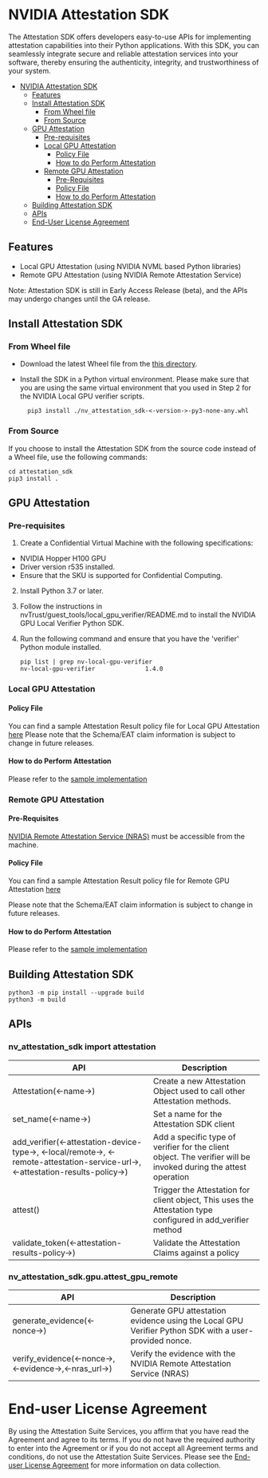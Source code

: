 # NVIDIA Attestation SDK

The Attestation SDK offers developers easy-to-use APIs for implementing attestation capabilities into their Python applications. With this SDK, you can seamlessly integrate secure and reliable attestation services into your software, thereby ensuring the authenticity, integrity, and trustworthiness of your system.

- [NVIDIA Attestation SDK](#nvidia-attestation-sdk)
  - [Features](#features)
  - [Install Attestation SDK](#install-attestation-sdk)
    - [From Wheel file](#from-wheel-file)
    - [From Source](#from-source)
  - [GPU Attestation](#gpu-attestation)
    - [Pre-requisites](#pre-requisites)
    - [Local GPU Attestation](#local-gpu-attestation)
      - [Policy File](#policy-file)
      - [How to do Perform Attestation](#how-to-do-perform-attestation)
    - [Remote GPU Attestation](#remote-gpu-attestation)
      - [Pre-Requisites](#pre-requisites-1)
      - [Policy File](#policy-file-1)
      - [How to do Perform Attestation](#how-to-do-perform-attestation-1)
  - [Building Attestation SDK](#building-attestation-sdk)
  - [APIs](#apis)
  - [End-User License Agreement](#end-user-license-agreement)


## Features

- Local GPU Attestation (using NVIDIA NVML based Python libraries)
- Remote GPU Attestation (using NVIDIA Remote Attestation Service)

Note: Attestation SDK is still in Early Access Release (beta), and the APIs may undergo changes until the GA release.

## Install Attestation SDK

### From Wheel file

- Download the latest Wheel file from the [this directory](dist/).

- Install the SDK in a Python virtual environment. Please make sure that you are using the same virtual environment that you used in Step 2 for the NVIDIA Local GPU verifier scripts.

        pip3 install ./nv_attestation_sdk-<-version->-py3-none-any.whl

### From Source

If you choose to install the Attestation SDK from the source code instead of a Wheel file, use the following commands:

    cd attestation_sdk
    pip3 install .

## GPU Attestation

### Pre-requisites

1. Create a Confidential Virtual Machine with the following specifications:
- NVIDIA Hopper H100 GPU
- Driver version r535 installed.
- Ensure that the SKU is supported for Confidential Computing.

2. Install Python 3.7 or later.

3. Follow the instructions in nvTrust/guest_tools/local_gpu_verifier/README.md to install the NVIDIA GPU Local Verifier Python SDK.
   
4. Run the following command and ensure that you have the 'verifier' Python module installed.
    ```
    pip list | grep nv-local-gpu-verifier
    nv-local-gpu-verifier              1.4.0
    ```

### Local GPU Attestation

#### Policy File

You can find a sample Attestation Result policy file for Local GPU Attestation [here](tests/NVGPULocalPolicyExample.json)
Please note that the Schema/EAT claim information is subject to change in future releases.

#### How to do Perform Attestation

Please refer to the [sample implementation](tests/LocalGPUTest.py)

### Remote GPU Attestation

#### Pre-Requisites

[NVIDIA Remote Attestation Service (NRAS)](https://nras.attestation.nvidia.com) must be accessible from the machine.

#### Policy File

You can find a sample Attestation Result policy file for Remote GPU Attestation [here](tests/NVGPURemotePolicyExample.json)

Please note that the Schema/EAT claim information is subject to change in future releases.

#### How to do Perform Attestation

Please refer to the [sample implementation](tests/RemoteGPUTest.py)

## Building Attestation SDK

    python3 -m pip install --upgrade build
    python3 -m build

## APIs

### nv_attestation_sdk import attestation
| API                                                                                                                             | Description                                                                                                     |
|---------------------------------------------------------------------------------------------------------------------------------|-----------------------------------------------------------------------------------------------------------------|
| Attestation(<-name->)                                                                                                           | Create a new Attestation Object used to call other Attestation methods.                                         |
| set_name(<-name->)                                                                                                              | Set a name for the Attestation SDK client                                                                       |
| add_verifier(<-attestation-device-type->, <-local/remote->, <-remote-attestation-service-url->, <-attestation-results-policy->) | Add a specific type of verifier for the client object. The verifier will be invoked during the attest operation |
| attest()                                                                                                                        | Trigger the Attestation for client object, This uses the Attestation type configured in add_verifier method     |
| validate_token(<-attestation-results-policy->)                                                                                  | Validate the Attestation Claims against a policy                                                                |

### nv_attestation_sdk.gpu.attest_gpu_remote

| API                                                                                                                             | Description                                                                                                     |
|---------------------------------------------------------------------------------------------------------------------------------|-----------------------------------------------------------------------------------------------------------------|
| generate_evidence(<-nonce->)                                                                                                           | Generate GPU attestation evidence using the Local GPU Verifier Python SDK with a user-provided nonce.                                         |
| verify_evidence(<-nonce->, <-evidence->,<-nras_url->)                                                                                                              |Verify the evidence with the NVIDIA Remote Attestation Service (NRAS)                                                                       |

# End-user License Agreement

By using the Attestation Suite Services, you affirm that you have read the Agreement and agree to its terms. If you do not have the required authority to enter into the Agreement or if you do not accept all Agreement terms and conditions, do not use the Attestation Suite Services. Please see the [End-user License Agreement](https://docs.attestation.nvidia.com/EULA/eula.html) for more information on data collection.
